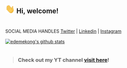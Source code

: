 ## <img src="https://raw.githubusercontent.com/Eunit99/eunit99/master/img/wave.gif" width="30px"> Hi, welcome!<br /><br />

SOCIAL MEDIA HANDLES [Twitter](https://twitter.com/edeme_kong) | [Linkedin](http://) | [Instagram](https://www.instagram.com/edeme_kong/)
<br />

<a href="https://github.com/edemekong">
 <img align="center" src="https://github-readme-stats.vercel.app/api?username=edemekong&show_icons=true&theme=dark&line_height=27" alt="edemekong's github stats"/>
</a>

<br />
<br />

> ### Check out my YT channel [visit here](https://www.youtube.com/channel/UC1fuQBjVLSqwk-PgdeeMAyQ)!

</div>
